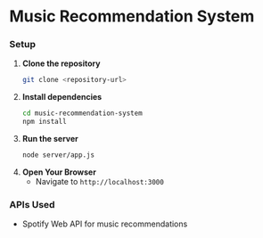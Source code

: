 # Music Recommendation System

### Setup

1. **Clone the repository**
    ```sh
    git clone <repository-url>
    ```
2. **Install dependencies**
    ```sh
    cd music-recommendation-system
    npm install
    ```
3. **Run the server**
    ```sh
    node server/app.js
    ```
4. **Open Your Browser**
    - Navigate to `http://localhost:3000`

### APIs Used

- Spotify Web API for music recommendations
